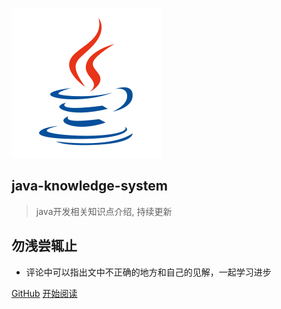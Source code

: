 ![logo](media/icon/java.svg)
## java-knowledge-system
> java开发相关知识点介绍, 持续更新
## 勿浅尝辄止


* 评论中可以指出文中不正确的地方和自己的见解，一起学习进步


[GitHub](https://github.com/itzhanglg)
[开始阅读](http://zhangligong.xyz/java-knowledge-system/#/README)

<!-- 背景图片 -->


<!-- 背景色 -->

